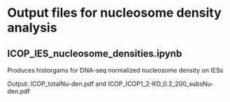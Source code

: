 # Output files for nucleosome density analysis

## ICOP_IES_nucleosome_densities.ipynb
Produces historgams for DNA-seq normalized nucleosome density on IESs 

Output: ICOP_totalNu-den.pdf and ICOP_ICOP1_2-KD_0.2_200_subsNu-den.pdf
